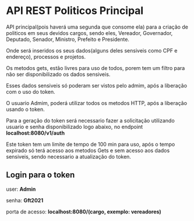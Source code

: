 # API REST Politicos Principal

API principal(pois haverá uma segunda que consome ela) para a criação de politicos em seus devidos cargos, sendo eles, Vereador, Governador, Deputado, Senador, Ministro, Prefeito e Presidente.

Onde será inseridos os seus dados(alguns deles sensiveis como CPF e endereço), processos e projetos.



Os metodos gets, estão livres para uso de todos, porem tem um filtro para não ser disponibilizado os dados sensiveis.



Esses dados sensiveis só poderam ser vistos pelo admim, após a liberação com o uso do token.



O usuario Admim, poderá utilizar todos os metodos HTTP, após a liberação usando o token.



Para a geração do token será necessario fazer a solicitação utilizando usuario e senha disponibilizado logo abaixo, no endpoint **localhost:8080/v1/auth**



Este token tem um limite de tempo de 100 min para uso, após o tempo expirado só terá acesso aos metodos Gets e sem acesso aos dados sensiveis, sendo necessario a atualização do token.





## Login para o token
user: **Admin**

senha: **Gft2021**

porta de acesso: **localhost:8080/(cargo, exemplo: vereadores)**


